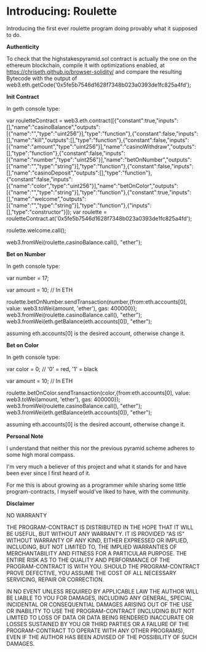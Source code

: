 # Introducing: Roulette

Introducing the first ever roulette program doing provably what it supposed to do.


**Authenticity**

To check that the highstakespyramid.sol contract is actually the one on the ethereum blockchain, compile it with optimizations enabled, at https://chriseth.github.io/browser-solidity/ and compare the resulting Bytecode with the output of web3.eth.getCode('0x5fe5b7546d1628f7348b023a0393de1fc825a4fd');
        
**Init Contract**

In geth console type: 

var rouletteContract = web3.eth.contract([{"constant":true,"inputs":[],"name":"casinoBalance","outputs":[{"name":"","type":"uint256"}],"type":"function"},{"constant":false,"inputs":[],"name":"kill","outputs":[],"type":"function"},{"constant":false,"inputs":[{"name":"amount","type":"uint256"}],"name":"casinoWithdraw","outputs":[],"type":"function"},{"constant":false,"inputs":[{"name":"number","type":"uint256"}],"name":"betOnNumber","outputs":[{"name":"","type":"string"}],"type":"function"},{"constant":false,"inputs":[],"name":"casinoDeposit","outputs":[],"type":"function"},{"constant":false,"inputs":[{"name":"color","type":"uint256"}],"name":"betOnColor","outputs":[{"name":"","type":"string"}],"type":"function"},{"constant":true,"inputs":[],"name":"welcome","outputs":[{"name":"","type":"string"}],"type":"function"},{"inputs":[],"type":"constructor"}]);
var roulette = rouletteContract.at('0x5fe5b7546d1628f7348b023a0393de1fc825a4fd');

roulette.welcome.call();

web3.fromWei(roulette.casinoBalance.call(), "ether");

**Bet on Number**

In geth console type:

var number = 17;

var amount = 10; // In ETH

roulette.betOnNumber.sendTransaction(number,{from:eth.accounts[0], value: web3.toWei(amount, 'ether'), gas: 400000});
web3.fromWei(roulette.casinoBalance.call(), "ether");
web3.fromWei(eth.getBalance(eth.accounts[0]), "ether");

assuming eth.accounts[0] is the desired account, otherwise change it.

**Bet on Color** 

In geth console type:

var color = 0; // '0' = red, '1' = black

var amount = 10; // In ETH

roulette.betOnColor.sendTransaction(color,{from:eth.accounts[0], value: web3.toWei(amount, 'ether'), gas: 400000});
web3.fromWei(roulette.casinoBalance.call(), "ether");
web3.fromWei(eth.getBalance(eth.accounts[0]), "ether");

assuming eth.accounts[0] is the desired account, otherwise change it.

**Personal Note**

I understand that neither this nor the previous pyramid scheme adheres to some high moral compass.

I'm very much a believer of this project and what it stands for and have been ever since I first heard of it.

For me this is about growing as a programmer while sharing some little program-contracts, I myself would've liked to have, with the community.

**Disclaimer**

NO WARRANTY

THE PROGRAM-CONTRACT IS DISTRIBUTED IN THE HOPE THAT IT WILL BE USEFUL, BUT WITHOUT ANY WARRANTY. IT IS PROVIDED "AS IS" WITHOUT WARRANTY OF ANY KIND, EITHER EXPRESSED OR IMPLIED, INCLUDING, BUT NOT LIMITED TO, THE IMPLIED WARRANTIES OF MERCHANTABILITY AND FITNESS FOR A PARTICULAR PURPOSE. THE ENTIRE RISK AS TO THE QUALITY AND PERFORMANCE OF THE PROGRAM-CONTRACT IS WITH YOU. SHOULD THE PROGRAM-CONTRACT PROVE DEFECTIVE, YOU ASSUME THE COST OF ALL NECESSARY SERVICING, REPAIR OR CORRECTION.

IN NO EVENT UNLESS REQUIRED BY APPLICABLE LAW THE AUTHOR WILL BE LIABLE TO YOU FOR DAMAGES, INCLUDING ANY GENERAL, SPECIAL, INCIDENTAL OR CONSEQUENTIAL DAMAGES ARISING OUT OF THE USE OR INABILITY TO USE THE PROGRAM-CONTRACT (INCLUDING BUT NOT LIMITED TO LOSS OF DATA OR DATA BEING RENDERED INACCURATE OR LOSSES SUSTAINED BY YOU OR THIRD PARTIES OR A FAILURE OF THE PROGRAM-CONTRACT TO OPERATE WITH ANY OTHER PROGRAMS), EVEN IF THE AUTHOR HAS BEEN ADVISED OF THE POSSIBILITY OF SUCH DAMAGES. 
